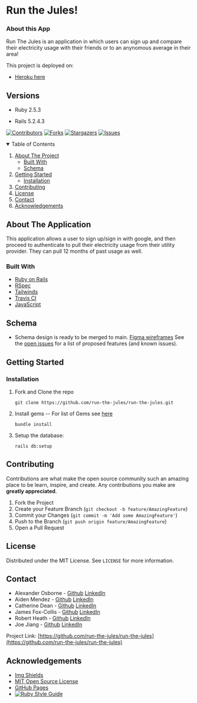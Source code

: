 # Run the Jules!

### About this App

Run The Jules is an application in which users can sign up and compare their electricity usage with their friends or to an anynomous average in their area!

This project is deployed on:

- [Heroku here](https://tranquil-garden-76939.herokuapp.com/)

<!-- [AWS here](https://www.example.com) -->

## Versions

- Ruby 2.5.3

- Rails 5.2.4.3

[![Contributors][contributors-shield]][contributors-url]
[![Forks][forks-shield]][forks-url]
[![Stargazers][stars-shield]][stars-url]
[![Issues][issues-shield]][issues-url]


<!-- TABLE OF CONTENTS -->
<details open="open">
  <summary>Table of Contents</summary>
  <ol>
    <li>
      <a href="#about-the-project">About The Project</a>
      <ul>
        <li><a href="#built-with">Built With</a></li>
        <li><a href="#schema">Schema</a></li>
      </ul>
    </li>
    <li>
      <a href="#getting-started">Getting Started</a>
      <ul>
        <li><a href="#installation">Installation</a></li>
      </ul>
    </li>
    <li><a href="#contributing">Contributing</a></li>
    <li><a href="#license">License</a></li>
    <li><a href="#contact">Contact</a></li>
    <li><a href="#acknowledgements">Acknowledgements</a></li>
  </ol>
</details>



<!-- ABOUT THE PROJECT -->
## About The Application

This application allows a user to sign up/sign in with google, and then proceed to authenticate to pull their electricity usage from their utility provider.  They can pull 12 months of past usage as well.

### Built With

* [Ruby on Rails](https://rubyonrails.org/)
* [RSpec](https://github.com/rspec/rspec-rails)
* [Tailwinds](https://tailwindcss.com)
* [Travis CI](https://travis-ci.com/)
* [JavaScript](https://www.javascript.com)


<!-- SCHEMA -->
## Schema

- Schema design is ready to be merged to main.
  [Figma wireframes](https://www.figma.com/file/cH4LowfeEHCkvWQLVf8NJH/Untitled?node-id=3%3A197)
See the [open issues](https://github.com/run-the-jules/issues) for a list of proposed features (and known issues).



<!-- GETTING STARTED -->
## Getting Started

### Installation

1. Fork and Clone the repo
   ```
   git clone https://github.com/run-the-jules/run-the-jules.git
   ```
2. Install gems
     -- For list of Gems see [here](https://github.com/run-the-jules/run-the-jules/blob/main/Gemfile)
   ```
   bundle install
   ```
3. Setup the database: 
   ```
   rails db:setup
   ```

<!-- CONTRIBUTING -->
## Contributing

Contributions are what make the open source community such an amazing place to be learn, inspire, and create. Any contributions you make are **greatly appreciated**.

1. Fork the Project
2. Create your Feature Branch (`git checkout -b feature/AmazingFeature`)
3. Commit your Changes (`git commit -m 'Add some AmazingFeature'`)
4. Push to the Branch (`git push origin feature/AmazingFeature`)
5. Open a Pull Request



<!-- LICENSE -->
## License

Distributed under the MIT License. See `LICENSE` for more information.



<!-- CONTACT -->
## Contact

- Alexander Osborne - [Github](https://github.com/AlexanderOsborne) [LinkedIn](https://www.linkedin.com/in/alex-osborne/)
- Aiden Mendez - [Github](https://github.com/aidenmendez) [LinkedIn](https://www.linkedin.com/in/aiden-mendez/)
- Catherine Dean - [Github](https://github.com/catherinemdean15) [LinkedIn](https://www.linkedin.com/in/catherine-dean-57a92030/)
- James Fox-Collis - [Github](https://github.com/jlfoxcollis) [LinkedIn](https://www.linkedin.com/in/james-fox-collis/)
- Robert Heath - [Github](https://github.com/kaiheiongaku) [LinkedIn](https://www.linkedin.com/in/robert-heath-ii/)
- Joe Jiang - [Github](https://github.com/ninesky00) [LinkedIn](https://www.linkedin.com/in/joe-jiang01/)


Project Link: [https://github.com/run-the-jules/run-the-jules](https://github.com/run-the-jules/run-the-jules)



<!-- ACKNOWLEDGEMENTS -->
## Acknowledgements
* [Img Shields](https://shields.io)
* [MIT Open Source License](https://opensource.org/licenses/MIT)
* [GitHub Pages](https://pages.github.com)
* [![Ruby Style Guide](https://img.shields.io/badge/code_style-rubocop-brightgreen.svg)](https://github.com/rubocop-hq/rubocop)






<!-- MARKDOWN LINKS & IMAGES -->
<!-- https://www.markdownguide.org/basic-syntax/#reference-style-links -->
[contributors-shield]: https://img.shields.io/github/contributors/run-the-jules/run-the-jules.svg?style=for-the-badge
[contributors-url]: https://github.com/run-the-jules/run-the-jules/graphs/contributors
[forks-shield]: https://img.shields.io/github/forks/run-the-jules/run-the-jules.svg?style=for-the-badge
[forks-url]: https://github.com/run-the-jules/run-the-jules/network/members
[stars-shield]: https://img.shields.io/github/stars/run-the-jules/run-the-jules.svg?style=for-the-badge
[stars-url]: https://github.com/run-the-jules/run-the-jules/stargazers
[issues-shield]: https://img.shields.io/github/issues/run-the-jules/run-the-jules.svg?style=for-the-badge
[issues-url]: https://github.com/run-the-jules/run-the-jules/issues
[product-screenshot]: images/screenshot.png
